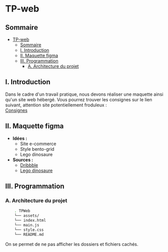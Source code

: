 # TP-web

## Sommaire

- [TP-web](#tp-web)
  - [Sommaire](#sommaire)
  - [I. Introduction](#i-introduction)
  - [II. Maquette figma](#ii-maquette-figma)
  - [III. Programmation](#iii-programmation)
    - [A. Architecture du projet](#a-architecture-du-projet)

## I. Introduction

Dans le cadre d'un travail pratique, nous devons réaliser une maquette ainsi qu'un site web hébergé.
Vous pourrez trouver les consignes sur le lien suivant, attention site potentiellement froduleux : </br>
[Consignes](https://mickael-martin-nevot.com/univ-amu/iut/but-informatique/developpement-d-interfaces-web/?:s18-projet.pdf)

## II. Maquette figma

- **Idées :**
  - Site e-commerce
  - Style bento-grid
  - Lego dinosaure
- **Sources :**
  - [Dribbble](https://dribbble.com)
  - [Lego dinosaure](https://www.lego.com/fr-fr/themes/jurassic-world?filters.i0.key=categories.id&filters.i0.values.i0=ab2618af-0e1a-415d-a561-ddc7bd8f3e89)

## III. Programmation

### A. Architecture du projet

```bash
    . TPWeb
    └── assets/
    └── index.html
    └── main.js
    └── style.css
    └── README.md
```

On se permet de ne pas afficher les dossiers et fichiers cachés.
